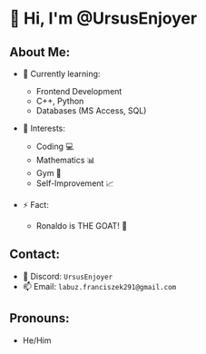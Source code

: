 # 👋 Hi, I'm @UrsusEnjoyer

## About Me:
- 🌱 Currently learning:
  - Frontend Development
  - C++, Python
  - Databases (MS Access, SQL)

- 👀 Interests:
  - Coding 💻
  - Mathematics 📊
  - Gym 💪
  - Self-Improvement 📈

- ⚡ Fact:
  - Ronaldo is THE GOAT! 🐐

## Contact:
- 🔎 Discord: `UrsusEnjoyer`
- 📫 Email: `labuz.franciszek291@gmail.com`

## Pronouns:
- He/Him
